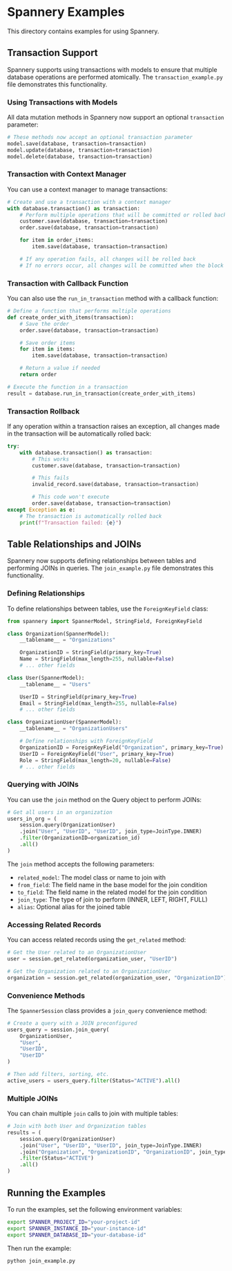 # Spannery Examples

This directory contains examples for using Spannery.

## Transaction Support

Spannery supports using transactions with models to ensure that multiple database operations are performed atomically. The `transaction_example.py` file demonstrates this functionality.

### Using Transactions with Models

All data mutation methods in Spannery now support an optional `transaction` parameter:

```python
# These methods now accept an optional transaction parameter
model.save(database, transaction=transaction)
model.update(database, transaction=transaction)
model.delete(database, transaction=transaction)
```

### Transaction with Context Manager

You can use a context manager to manage transactions:

```python
# Create and use a transaction with a context manager
with database.transaction() as transaction:
    # Perform multiple operations that will be committed or rolled back together
    customer.save(database, transaction=transaction)
    order.save(database, transaction=transaction)

    for item in order_items:
        item.save(database, transaction=transaction)

    # If any operation fails, all changes will be rolled back
    # If no errors occur, all changes will be committed when the block exits
```

### Transaction with Callback Function

You can also use the `run_in_transaction` method with a callback function:

```python
# Define a function that performs multiple operations
def create_order_with_items(transaction):
    # Save the order
    order.save(database, transaction=transaction)

    # Save order items
    for item in items:
        item.save(database, transaction=transaction)

    # Return a value if needed
    return order

# Execute the function in a transaction
result = database.run_in_transaction(create_order_with_items)
```

### Transaction Rollback

If any operation within a transaction raises an exception, all changes made in the transaction will be automatically rolled back:

```python
try:
    with database.transaction() as transaction:
        # This works
        customer.save(database, transaction=transaction)

        # This fails
        invalid_record.save(database, transaction=transaction)

        # This code won't execute
        order.save(database, transaction=transaction)
except Exception as e:
    # The transaction is automatically rolled back
    print(f"Transaction failed: {e}")
```

## Table Relationships and JOINs

Spannery now supports defining relationships between tables and performing JOINs in queries. The `join_example.py` file demonstrates this functionality.

### Defining Relationships

To define relationships between tables, use the `ForeignKeyField` class:

```python
from spannery import SpannerModel, StringField, ForeignKeyField

class Organization(SpannerModel):
    __tablename__ = "Organizations"

    OrganizationID = StringField(primary_key=True)
    Name = StringField(max_length=255, nullable=False)
    # ... other fields

class User(SpannerModel):
    __tablename__ = "Users"

    UserID = StringField(primary_key=True)
    Email = StringField(max_length=255, nullable=False)
    # ... other fields

class OrganizationUser(SpannerModel):
    __tablename__ = "OrganizationUsers"

    # Define relationships with ForeignKeyField
    OrganizationID = ForeignKeyField("Organization", primary_key=True)
    UserID = ForeignKeyField("User", primary_key=True)
    Role = StringField(max_length=20, nullable=False)
    # ... other fields
```

### Querying with JOINs

You can use the `join` method on the Query object to perform JOINs:

```python
# Get all users in an organization
users_in_org = (
    session.query(OrganizationUser)
    .join("User", "UserID", "UserID", join_type=JoinType.INNER)
    .filter(OrganizationID=organization_id)
    .all()
)
```

The `join` method accepts the following parameters:

- `related_model`: The model class or name to join with
- `from_field`: The field name in the base model for the join condition
- `to_field`: The field name in the related model for the join condition
- `join_type`: The type of join to perform (INNER, LEFT, RIGHT, FULL)
- `alias`: Optional alias for the joined table

### Accessing Related Records

You can access related records using the `get_related` method:

```python
# Get the User related to an OrganizationUser
user = session.get_related(organization_user, "UserID")

# Get the Organization related to an OrganizationUser
organization = session.get_related(organization_user, "OrganizationID")
```

### Convenience Methods

The `SpannerSession` class provides a `join_query` convenience method:

```python
# Create a query with a JOIN preconfigured
users_query = session.join_query(
    OrganizationUser,
    "User",
    "UserID",
    "UserID"
)

# Then add filters, sorting, etc.
active_users = users_query.filter(Status="ACTIVE").all()
```

### Multiple JOINs

You can chain multiple `join` calls to join with multiple tables:

```python
# Join with both User and Organization tables
results = (
    session.query(OrganizationUser)
    .join("User", "UserID", "UserID", join_type=JoinType.INNER)
    .join("Organization", "OrganizationID", "OrganizationID", join_type=JoinType.INNER)
    .filter(Status="ACTIVE")
    .all()
)
```

## Running the Examples

To run the examples, set the following environment variables:

```bash
export SPANNER_PROJECT_ID="your-project-id"
export SPANNER_INSTANCE_ID="your-instance-id"
export SPANNER_DATABASE_ID="your-database-id"
```

Then run the example:

```bash
python join_example.py
```
